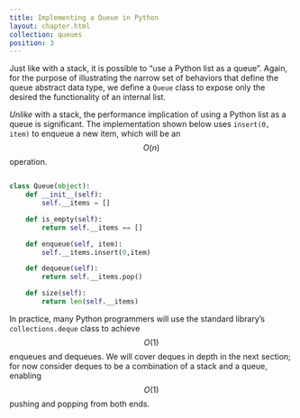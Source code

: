```yaml
---
title: Implementing a Queue in Python
layout: chapter.html
collection: queues
position: 3
---
```


Just like with a stack, it is possible to “use a Python list as a queue”. Again, for the purpose of illustrating the narrow set of behaviors that define the queue abstract data type, we define a `Queue` class to expose only the desired the functionality of an internal list.

_Unlike_ with a stack, the performance implication of using a Python list as a queue is significant. The implementation shown below uses `insert(0, item)` to enqueue a new item, which will be an $$O(n)$$ operation.

```python

class Queue(object):
    def __init__(self):
        self.__items = []

    def is_empty(self):
        return self.__items == []

    def enqueue(self, item):
        self.__items.insert(0,item)

    def dequeue(self):
        return self.__items.pop()

    def size(self):
        return len(self.__items)
```

In practice, many Python programmers will use the standard library’s `collections.deque` class to achieve $$O(1)$$ enqueues and dequeues. We will cover deques in depth in the next section; for now consider deques to be a combination of a stack and a queue, enabling $$O(1)$$ pushing and popping from both ends.
